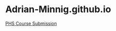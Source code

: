# Adrian-Minnig.github.io

[PHS Course Submission](https://Adrian-Minnig.github.io/blob/PHS-Course/README.md)
